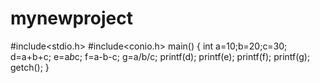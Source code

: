 # mynewproject
#include<stdio.h>
#include<conio.h>
main()
{
int a=10;b=20;c=30;
d=a+b+c;
e=a*b*c;
f=a-b-c;
g=a/b/c;
printf(d);
printf(e);
printf(f);
printf(g);
getch();
}
